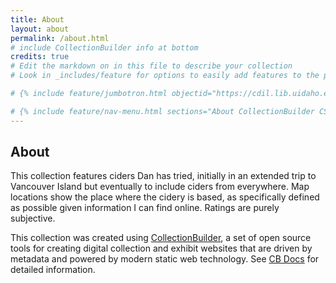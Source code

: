 ```yaml
---
title: About
layout: about
permalink: /about.html
# include CollectionBuilder info at bottom
credits: true
# Edit the markdown on in this file to describe your collection
# Look in _includes/feature for options to easily add features to the page

# {% include feature/jumbotron.html objectid="https://cdil.lib.uidaho.edu/images/palouse_sm.jpg" %} 

# {% include feature/nav-menu.html sections="About CollectionBuilder CSV;About the About Page" %}
---
```

## About

This collection features ciders Dan has tried, initially in an extended trip to Vancouver Island but eventually to include ciders from everywhere. Map locations show the place where the cidery is based, as specifically defined as possible given information I can find online. Ratings are purely subjective.

This collection was created using [CollectionBuilder](https://github.com/CollectionBuilder/), a set of open source tools for creating digital collection and exhibit websites that are driven by metadata and powered by modern static web technology.
See [CB Docs](https://collectionbuilder.github.io/cb-docs/) for detailed information.